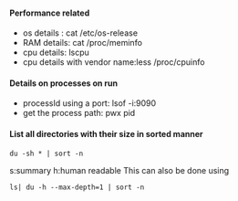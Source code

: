 #### Performance related
- os details : cat /etc/os-release
- RAM details: cat /proc/meminfo
- cpu details: lscpu
- cpu details with vendor name:less /proc/cpuinfo
#### Details on processes on run
- processId using a port: lsof -i:9090
- get the process path: pwx pid

#### List all directories with their size in sorted manner
```
du -sh * | sort -n
```
s:summary
h:human readable
This can also be done using
```
ls| du -h --max-depth=1 | sort -n
```
